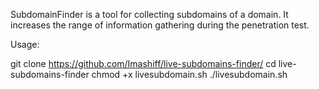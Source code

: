 SubdomainFinder is a tool for collecting subdomains of a domain. It increases the range of information gathering during the penetration test.

Usage:

git clone https://github.com/Imashiff/live-subdomains-finder/
cd live-subdomains-finder
chmod +x livesubdomain.sh
./livesubdomain.sh
